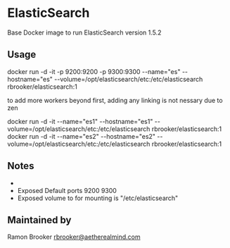 ElasticSearch
=============

Base Docker image to run ElasticSearch version 1.5.2



Usage
-----

docker run -d  -it -p 9200:9200 -p 9300:9300 --name="es" --hostname="es" --volume=/opt/elasticsearch/etc:/etc/elasticsearch  rbrooker/elasticsearch:1

to add more workers beyond first, adding any linking is not nessary due to zen 

docker run -d  -it  --name="es1" --hostname="es1" --volume=/opt/elasticsearch/etc:/etc/elasticsearch  rbrooker/elasticsearch:1
docker run -d  -it  --name="es2" --hostname="es2" --volume=/opt/elasticsearch/etc:/etc/elasticsearch  rbrooker/elasticsearch:1




Notes
-----

*
* Exposed Default ports 9200 9300
* Exposed volume to for mounting is "/etc/elasticsearch"  







Maintained by 
-------------

Ramon Brooker <rbrooker@aetherealmind.com>
